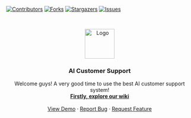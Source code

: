 
<!-- MARKDOWN -->
[contributors-shield]: https://img.shields.io/github/contributors/CankayaUniversity/ceng-407-408-2019-2020-AI-Customer-Support.svg?style=flat-square
[contributors-url]: https://github.com/CankayaUniversity/ceng-407-408-2019-2020-AI-Customer-Support/graphs/contributors
[forks-shield]: https://img.shields.io/github/forks/CankayaUniversity/ceng-407-408-2019-2020-AI-Customer-Support.svg?style=flat-square
[forks-url]: https://github.com/CankayaUniversity/ceng-407-408-2019-2020-AI-Customer-Support/network/members
[stars-shield]: https://img.shields.io/github/stars/CankayaUniversity/ceng-407-408-2019-2020-AI-Customer-Support.svg?style=flat-square
[stars-url]: https://github.com/CankayaUniversity/ceng-407-408-2019-2020-AI-Customer-Support/stargazers
[issues-shield]: https://img.shields.io/github/issues/CankayaUniversity/ceng-407-408-2019-2020-AI-Customer-Support.svg?style=flat-square
[issues-url]: https://github.com/CankayaUniversity/ceng-407-408-2019-2020-AI-Customer-Support/issues



[![Contributors][contributors-shield]][contributors-url]
[![Forks][forks-shield]][forks-url]
[![Stargazers][stars-shield]][stars-url]
[![Issues][issues-shield]][issues-url]



<!-- Logo -->
<br />
<p align="center">
  <a href="#">
    <img src="https://github.com/CankayaUniversity/ceng-407-408-2019-2020-AI-Customer-Support/raw/master/images/mascot.png?raw=true" alt="Logo" width="80" height="80">
  </a>

  <h3 align="center">AI Customer Support</h3>

  <p align="center">
    Welcome guys! A very good time to use the best AI customer support system!
    <br />
    <a href="https://github.com/CankayaUniversity/ceng-407-408-2019-2020-AI-Customer-Support/wiki"><strong>Firstly, explore our wiki </strong></a>
    <br />
    <br />
    <a href="http://www.atakde.site/">View Demo</a>
    ·
    <a href="https://github.com/CankayaUniversity/ceng-407-408-2019-2020-AI-Customer-Support/issues">Report Bug</a>
    ·
    <a href="https://github.com/CankayaUniversity/ceng-407-408-2019-2020-AI-Customer-Support/issues">Request Feature</a>
  </p>
</p>

